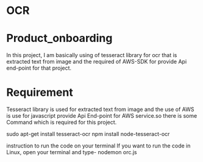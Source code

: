 # OCR
# Product_onboarding
In this project, I am basically using of tesseract library for ocr that is extracted text from image and the required of AWS-SDK for provide Api end-point for that project.

# Requirement
Tesseract library is used for extracted text from image and the use of AWS is use for javascript provide Api End-point for AWS service.so there is some Command which is required for this project.

sudo apt-get install tesseract-ocr npm install node-tesseract-ocr

instruction to run the code on your terminal
If you want to run the code in Linux, open your terminal and type- nodemon orc.js
